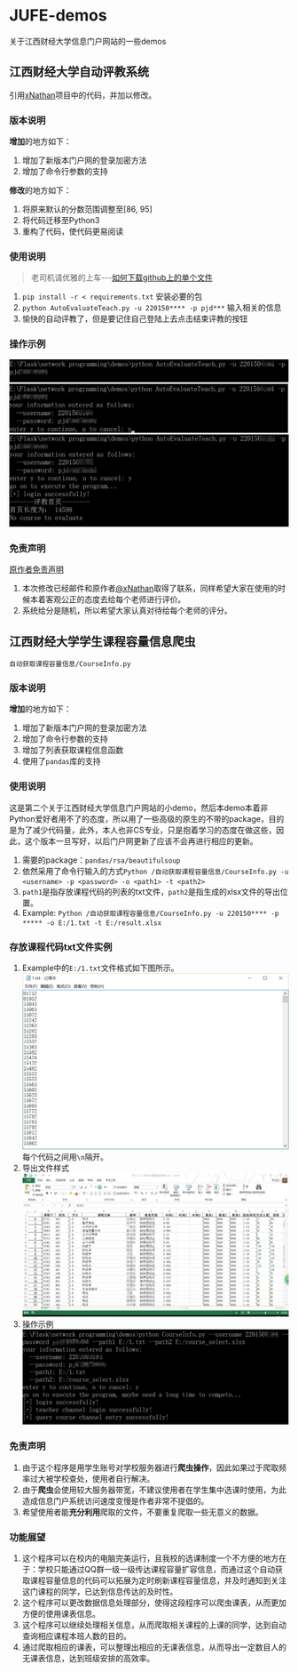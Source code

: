 # JUFE-demos
关于江西财经大学信息门户网站的一些demos

## 江西财经大学自动评教系统
引用[xNathan](https://github.com/xNathan/TeachEvaluation)项目中的代码，并加以修改。
### 版本说明
**增加**的地方如下：
1. 增加了新版本门户网的登录加密方法
2. 增加了命令行参数的支持

**修改**的地方如下：
1. 将原来默认的分数范围调整至\[86, 95]
2. 将代码迁移至Python3
3. 重构了代码，使代码更易阅读

### 使用说明
> 老司机请优雅的上车---[如何下载github上的单个文件](https://www.cnblogs.com/zhaoqingqing/p/5534827.html)

1. `pip install -r < requirements.txt` 安装必要的包
2. `python AutoEvaluateTeach.py -u 220150**** -p pjd***` 输入相关的信息
3. 愉快的自动评教了，但是要记住自己登陆上去点击结束评教的按钮

### 操作示例
![1](https://github.com/poetlife/JUFE-demos/blob/master/pics/1.png)
![2](https://github.com/poetlife/JUFE-demos/blob/master/pics/2.png)
![3](https://github.com/poetlife/JUFE-demos/blob/master/pics/3.png)

### 免责声明
[原作者免责声明](https://github.com/xNathan/TeachEvaluation#免责声明)
1. 本次修改已经邮件和原作者[@xNathan](https://github.com/xNathan)取得了联系，同样希望大家在使用的时候本着客观公正的态度去给每个老师进行评价。
2. 系统给分是随机，所以希望大家认真对待给每个老师的评分。

## 江西财经大学学生课程容量信息爬虫
`自动获取课程容量信息/CourseInfo.py`

### 版本说明
**增加**的地方如下：
1. 增加了新版本门户网的登录加密方法
2. 增加了命令行参数的支持
3. 增加了列表获取课程信息函数
4. 使用了`pandas`库的支持

### 使用说明
这是第二个关于江西财经大学信息门户网站的小demo，然后本demo本着非Python爱好者用不了的态度，所以用了一些高级的原生的不带的package，目的是为了减少代码量，此外，本人也非CS专业，只是抱着学习的态度在做这些，因此，这个版本一旦写好，以后门户网更新了应该不会再进行相应的更新。
1. 需要的package：`pandas/rsa/beautifulsoup`
2. 依然采用了命令行输入的方式`Python /自动获取课程容量信息/CourseInfo.py -u <username> -p <password> -o <path1> -t <path2>`
3. `path1`是指存放课程代码的列表的txt文件，`path2`是指生成的xlsx文件的导出位置。
4. Example: `Python /自动获取课程容量信息/CourseInfo.py -u 220150**** -p ***** -o E:/1.txt -t E:/result.xlsx`

### 存放课程代码txt文件实例
1. Example中的`E:/1.txt`文件格式如下图所示。
![1.txt样式](https://github.com/poetlife/JUFE-demos/blob/master/pics/4.png)
每个代码之间用`\n`隔开。
2. 导出文件样式
![result.xlsx](https://github.com/poetlife/JUFE-demos/blob/master/pics/5.png)
3. 操作示例
![instance_for_maniplation](https://github.com/poetlife/JUFE-demos/blob/master/pics/6.png)

### 免责声明
1. 由于这个程序是用学生账号对学校服务器进行**爬虫操作**，因此如果过于爬取频率过大被学校查处，使用者自行解决。
2. 由于**爬虫**会使用较大服务器带宽，不建议使用者在学生集中选课时使用，为此造成信息门户系统访问速度变慢是作者非常不提倡的。
3. 希望使用者能**充分利用**爬取的文件，不要重复爬取一些无意义的数据。

### 功能展望
1. 这个程序可以在校内的电脑完美运行，且我校的选课制度一个不方便的地方在于：学校只能通过QQ群一级一级传达课程容量扩容信息，而通过这个自动获取课程容量信息的代码可以拓展为定时刷新课程容量信息，并及时通知到关注这门课程的同学，已达到信息传达的及时性。
2. 这个程序可以更改数据信息处理部分，使得这段程序可以爬虫课表，从而更加方便的使用课表信息。
3. 这个程序可以继续处理相关信息，从而爬取相关课程的上课的同学，达到自动查询相应课程本班人数的目的。
4. 通过爬取相应的课表，可以整理出相应的无课表信息，从而导出一定数目人的无课表信息，达到班级安排的高效率。

